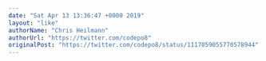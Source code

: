 ```yaml
---
date: "Sat Apr 13 13:36:47 +0000 2019"
layout: "like"
authorName: "Chris Heilmann"
authorUrl: "https://twitter.com/codepo8"
originalPost: "https://twitter.com/codepo8/status/1117059055770578944"
---
```

